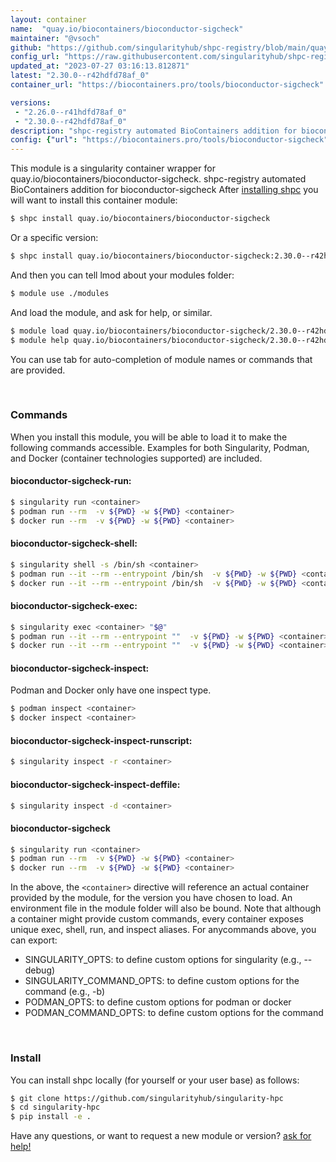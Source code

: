 ```yaml
---
layout: container
name:  "quay.io/biocontainers/bioconductor-sigcheck"
maintainer: "@vsoch"
github: "https://github.com/singularityhub/shpc-registry/blob/main/quay.io/biocontainers/bioconductor-sigcheck/container.yaml"
config_url: "https://raw.githubusercontent.com/singularityhub/shpc-registry/main/quay.io/biocontainers/bioconductor-sigcheck/container.yaml"
updated_at: "2023-07-27 03:16:13.812871"
latest: "2.30.0--r42hdfd78af_0"
container_url: "https://biocontainers.pro/tools/bioconductor-sigcheck"

versions:
 - "2.26.0--r41hdfd78af_0"
 - "2.30.0--r42hdfd78af_0"
description: "shpc-registry automated BioContainers addition for bioconductor-sigcheck"
config: {"url": "https://biocontainers.pro/tools/bioconductor-sigcheck", "maintainer": "@vsoch", "description": "shpc-registry automated BioContainers addition for bioconductor-sigcheck", "latest": {"2.30.0--r42hdfd78af_0": "sha256:0fd29cffa5a00420495831c7200fdde0ea6392011dd6606c9d7f45913110794a"}, "tags": {"2.26.0--r41hdfd78af_0": "sha256:3f87c9c98e5151a4d057496590f447788f269789dacabbc5be866c4d1bde1fba", "2.30.0--r42hdfd78af_0": "sha256:0fd29cffa5a00420495831c7200fdde0ea6392011dd6606c9d7f45913110794a"}, "docker": "quay.io/biocontainers/bioconductor-sigcheck"}
---
```


This module is a singularity container wrapper for quay.io/biocontainers/bioconductor-sigcheck.
shpc-registry automated BioContainers addition for bioconductor-sigcheck
After [installing shpc](#install) you will want to install this container module:


```bash
$ shpc install quay.io/biocontainers/bioconductor-sigcheck
```

Or a specific version:

```bash
$ shpc install quay.io/biocontainers/bioconductor-sigcheck:2.30.0--r42hdfd78af_0
```

And then you can tell lmod about your modules folder:

```bash
$ module use ./modules
```

And load the module, and ask for help, or similar.

```bash
$ module load quay.io/biocontainers/bioconductor-sigcheck/2.30.0--r42hdfd78af_0
$ module help quay.io/biocontainers/bioconductor-sigcheck/2.30.0--r42hdfd78af_0
```

You can use tab for auto-completion of module names or commands that are provided.

<br>

### Commands

When you install this module, you will be able to load it to make the following commands accessible.
Examples for both Singularity, Podman, and Docker (container technologies supported) are included.

#### bioconductor-sigcheck-run:

```bash
$ singularity run <container>
$ podman run --rm  -v ${PWD} -w ${PWD} <container>
$ docker run --rm  -v ${PWD} -w ${PWD} <container>
```

#### bioconductor-sigcheck-shell:

```bash
$ singularity shell -s /bin/sh <container>
$ podman run --it --rm --entrypoint /bin/sh  -v ${PWD} -w ${PWD} <container>
$ docker run --it --rm --entrypoint /bin/sh  -v ${PWD} -w ${PWD} <container>
```

#### bioconductor-sigcheck-exec:

```bash
$ singularity exec <container> "$@"
$ podman run --it --rm --entrypoint ""  -v ${PWD} -w ${PWD} <container> "$@"
$ docker run --it --rm --entrypoint ""  -v ${PWD} -w ${PWD} <container> "$@"
```

#### bioconductor-sigcheck-inspect:

Podman and Docker only have one inspect type.

```bash
$ podman inspect <container>
$ docker inspect <container>
```

#### bioconductor-sigcheck-inspect-runscript:

```bash
$ singularity inspect -r <container>
```

#### bioconductor-sigcheck-inspect-deffile:

```bash
$ singularity inspect -d <container>
```



#### bioconductor-sigcheck

```bash
$ singularity run <container>
$ podman run --rm  -v ${PWD} -w ${PWD} <container>
$ docker run --rm  -v ${PWD} -w ${PWD} <container>
```


In the above, the `<container>` directive will reference an actual container provided
by the module, for the version you have chosen to load. An environment file in the
module folder will also be bound. Note that although a container
might provide custom commands, every container exposes unique exec, shell, run, and
inspect aliases. For anycommands above, you can export:

 - SINGULARITY_OPTS: to define custom options for singularity (e.g., --debug)
 - SINGULARITY_COMMAND_OPTS: to define custom options for the command (e.g., -b)
 - PODMAN_OPTS: to define custom options for podman or docker
 - PODMAN_COMMAND_OPTS: to define custom options for the command

<br>

### Install

You can install shpc locally (for yourself or your user base) as follows:

```bash
$ git clone https://github.com/singularityhub/singularity-hpc
$ cd singularity-hpc
$ pip install -e .
```

Have any questions, or want to request a new module or version? [ask for help!](https://github.com/singularityhub/singularity-hpc/issues)